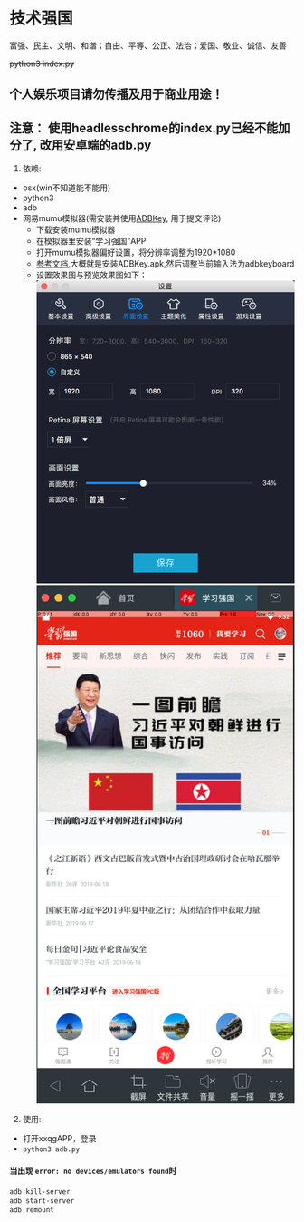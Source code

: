 # 技术强国

富强、民主、文明、和谐；自由、平等、公正、法治；爱国、敬业、诚信、友善

~~python3 index.py~~

## 个人娱乐项目请勿传播及用于商业用途！


## 注意： 使用headlesschrome的index.py已经不能加分了, 改用安卓端的adb.py
1. 依赖:    
- osx(win不知道能不能用) 
- python3
- adb 
- 网易mumu模拟器(需安装并使用[ADBKey](https://github.com/senzhk/ADBKeyBoard), 用于提交评论)
  - 下载安装mumu模拟器
  - 在模拟器里安装“学习强国”APP
  - 打开mumu模拟器偏好设置，将分辨率调整为1920*1080
  - [参考文档](https://blog.csdn.net/slimboy123/article/details/54140029),大概就是安装ADBKey.apk,然后调整当前输入法为adbkeyboard  
  - 设置效果图与预览效果图如下：  
  ![设置效果图](./setting.png)  
  ![预览效果图](./preview.png)  

2. 使用:
- 打开xxqgAPP，登录
- ``python3 adb.py``

#### 当出现 ``` error: no devices/emulators found ```时
``` 
adb kill-server   
adb start-server
adb remount 
``` 